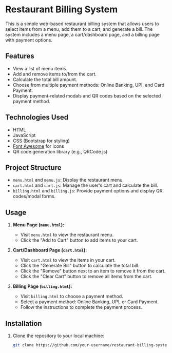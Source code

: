 # Restaurant Billing System

This is a simple web-based restaurant billing system that allows users to select items from a menu, add them to a cart, and generate a bill. The system includes a menu page, a cart/dashboard page, and a billing page with payment options.

## Features

- View a list of menu items.
- Add and remove items to/from the cart.
- Calculate the total bill amount.
- Choose from multiple payment methods: Online Banking, UPI, and Card Payment.
- Display payment-related modals and QR codes based on the selected payment method.

## Technologies Used

- HTML
- JavaScript
- CSS (Bootstrap for styling)
- [Font Awesome](https://fontawesome.com/) for icons
- QR code generation library (e.g., QRCode.js)

## Project Structure

- `menu.html` and `menu.js`: Display the restaurant menu.
- `cart.html` and `cart.js`: Manage the user's cart and calculate the bill.
- `billing.html` and `billing.js`: Provide payment options and display QR codes/modal forms.

## Usage

1. **Menu Page (`menu.html`):**
   - Visit `menu.html` to view the restaurant menu.
   - Click the "Add to Cart" button to add items to your cart.

2. **Cart/Dashboard Page (`cart.html`):**
   - Visit `cart.html` to view the items in your cart.
   - Click the "Generate Bill" button to calculate the total bill.
   - Click the "Remove" button next to an item to remove it from the cart.
   - Click the "Clear Cart" button to remove all items from the cart.

3. **Billing Page (`billing.html`):**
   - Visit `billing.html` to choose a payment method.
   - Select a payment method: Online Banking, UPI, or Card Payment.
   - Follow the instructions to complete the payment process.

## Installation

1. Clone the repository to your local machine:

   ```bash
   git clone https://github.com/your-username/restaurant-billing-system.git

